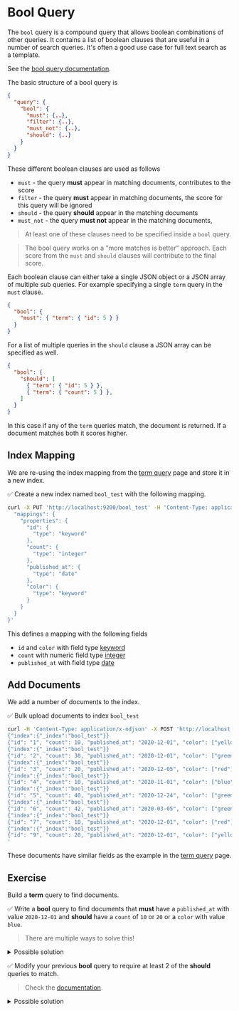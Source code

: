 # Bool Query

The `bool` query is a compound query that allows boolean combinations of other queries. It contains a list of boolean clauses that are useful in a number of search queries. It's often a good use case for full text search as a template.

See the [bool query documentation](https://www.elastic.co/guide/en/elasticsearch/reference/current/query-dsl-bool-query.html).

The basic structure of a bool query is

```json
{
  "query": {
    "bool": {
      "must": {..},
      "filter": {..},
      "must_not": {..},
      "should": {..}
    }
  }
}
```

These different boolean clauses are used as follows

* `must` - the query **must** appear in matching documents, contributes to the score
* `filter` - the query **must** appear in matching documents, the score for this query will be ignored
* `should` - the query **should** appear in the matching documents
* `must_not` - the query **must not** appear in the matching documents, 

> At least one of these clauses need to be specified inside a `bool` query.

> The bool query works on a "more matches is better" approach. Each score from the `must` and `should` clauses will contribute to the final score.

Each boolean clause can either take a single JSON object or a JSON array of multiple sub queries.
For example specifying a single `term` query in the `must` clause.

```json
{
  "bool": {
    "must": { "term": { "id": 5 } }
  }
}
```

For a list of multiple queries in the `should` clause a JSON array can be specified as well.

```json
{
  "bool": {
    "should": [
      { "term": { "id": 5 } },
      { "term": { "count": 5 } },
    ]
  }
}
```

In this case if any of the `term` queries match, the document is returned. If a document matches both it scores higher.


## Index Mapping

We are re-using the index mapping from the [term query](./term.md) page and store it in a new index.

✅ Create a new index named `bool_test` with the following mapping.

```bash
curl -X PUT 'http://localhost:9200/bool_test' -H 'Content-Type: application/json' -d '{
  "mappings": {
    "properties": {
      "id": {
        "type": "keyword"
      },
      "count": {
        "type": "integer"
      },
      "published_at": {
        "type": "date"
      },
      "color": {
        "type": "keyword"
      }
    }
  }
}'
```

This defines a mapping with the following fields

* `id` and `color` with field type [keyword](https://www.elastic.co/guide/en/elasticsearch/reference/current/keyword.html#keyword-field-type)
* `count` with numeric field type [integer](https://www.elastic.co/guide/en/elasticsearch/reference/current/number.html)
* `published_at` with field type [date](https://www.elastic.co/guide/en/elasticsearch/reference/current/date.html)


## Add Documents

We add a number of documents to the index.

✅ Bulk upload documents to index `bool_test`

```bash
curl -H 'Content-Type: application/x-ndjson' -X POST 'http://localhost:9200/bool_test/_bulk' -d '
{"index":{"_index":"bool_test"}}
{"id": "1", "count": 10, "published_at": "2020-12-01", "color": ["yellow", "blue"]}
{"index":{"_index":"bool_test"}}
{"id": "2", "count": 30, "published_at": "2020-12-01", "color": ["green", "blue"]}
{"index":{"_index":"bool_test"}}
{"id": "3", "count": 20, "published_at": "2020-12-05", "color": ["red"]}
{"index":{"_index":"bool_test"}}
{"id": "4", "count": 10, "published_at": "2020-11-01", "color": ["blue"]}
{"index":{"_index":"bool_test"}}
{"id": "5", "count": 40, "published_at": "2020-12-24", "color": ["green", "blue"]}
{"index":{"_index":"bool_test"}}
{"id": "6", "count": 42, "published_at": "2020-03-05", "color": ["green"]}
{"index":{"_index":"bool_test"}}
{"id": "7", "count": 10, "published_at": "2020-12-01", "color": ["red"]}
{"index":{"_index":"bool_test"}}
{"id": "9", "count": 20, "published_at": "2020-12-01", "color": ["yellow", "red"]}
'
```

These documents have similar fields as the example in the [term query](./term.md) page.


## Exercise

Build a **term** query to find documents.

✅ Write a **bool** query to find documents that **must** have a `published_at` with value `2020-12-01` and **should** have a `count` of `10` or `20` or a `color` with value `blue`.

> There are multiple ways to solve this!

<details>
<summary>Possible solution</summary>

This query uses `must` and multiple `should` clauses.

```bash
curl -X POST 'http://localhost:9200/bool_test/_search?pretty' -H 'Content-Type: application/json' -d '{
  "query": {
    "bool": {
      "must": {
        "term": { "published_at": "2020-12-01" }
      },
      "should": [
        { "term": { "count": 10 } },
        { "term": { "count": 20 } },
        { "term": { "color": "blue" } }
      ]
    }
  }
}'
```
</details>

✅ Modify your previous **bool** query to require at least 2 of the **should** queries to match.

> Check the [documentation](https://www.elastic.co/guide/en/elasticsearch/reference/current/query-dsl-bool-query.html).

<details>
<summary>Possible solution</summary>

The query uses a `must` clause and multiple `should` clauses.

```bash
curl -X POST 'http://localhost:9200/bool_test/_search?pretty' -H 'Content-Type: application/json' -d '{
  "query": {
    "bool": {
      "must": {
        "term": { "published_at": "2020-12-01" }
      },
      "should": [
        { "term": { "count": 10 } },
        { "term": { "count": 20 } },
        { "term": { "color": "yellow" } }
      ],
      "minimum_should_match": "2"
    }
  }
}'
```

> The `minimum_should_match` field defines how many clauses in the `should` block needs to match.

</details>
